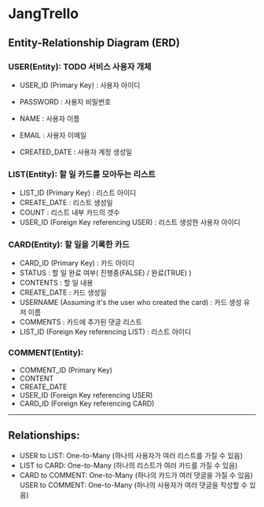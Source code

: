 # JangTrello
## Entity-Relationship Diagram (ERD)
### USER(Entity): TODO 서비스 사용자 개체

- USER_ID (Primary Key) : 사용자 아이디
  
- PASSWORD : 사용자 비밀번호
  
- NAME : 사용자 이름
  
- EMAIL : 사용자 이메일
  
- CREATED_DATE : 사용자 계정 생성일

### LIST(Entity): 할 일 카드를 모아두는 리스트

- LIST_ID (Primary Key) : 리스트 아이디 
- CREATE_DATE : 리스트 생성일
- COUNT : 리스트 내부 카드의 갯수
- USER_ID (Foreign Key referencing USER) : 리스트 생성한 사용자 아이디
  
### CARD(Entity): 할 일을 기록한 카드

- CARD_ID (Primary Key) : 카드 아이디
- STATUS : 할 일 완료 여부( 진행중(FALSE) / 완료(TRUE) )
- CONTENTS : 할 일 내용
- CREATE_DATE : 카드 생성일
- USERNAME (Assuming it's the user who created the card) : 카드 생성 유저 이름
- COMMENTS : 카드에 추가된 댓글 리스트
- LIST_ID (Foreign Key referencing LIST) : 리스트 아이디
### COMMENT(Entity):

- COMMENT_ID (Primary Key)
- CONTENT
- CREATE_DATE
- USER_ID (Foreign Key referencing USER)
- CARD_ID (Foreign Key referencing CARD)
---

## Relationships:
- USER to LIST: One-to-Many (하나의 사용자가 여러 리스트를 가질 수 있음)
- LIST to CARD: One-to-Many (하나의 리스트가 여러 카드를 가질 수 있음)
- CARD to COMMENT: One-to-Many (하나의 카드가 여러 댓글을 가질 수 있음)
USER to COMMENT: One-to-Many (하나의 사용자가 여러 댓글을 작성할 수 있음)
